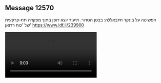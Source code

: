 ## Message 12570

הפשיטה על בונקר חיזבאללה:
בבטן הטרור. תיעוד יוצא דופן בתוך מפקדה תת-קרקעית של 'כוח רדואן'
https://www.idf.il/239900

![Video](https://data.iron-swords.co.il/2024/October/14/12570/12570_media.mp4)
